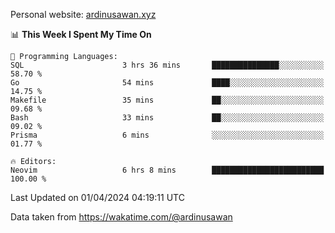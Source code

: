 Personal website: [ardinusawan.xyz](https://ardinusawan.xyz)

<!--START_SECTION:waka-->
📊 **This Week I Spent My Time On** 

```text
💬 Programming Languages: 
SQL                      3 hrs 36 mins       ███████████████░░░░░░░░░░   58.70 % 
Go                       54 mins             ████░░░░░░░░░░░░░░░░░░░░░   14.75 % 
Makefile                 35 mins             ██░░░░░░░░░░░░░░░░░░░░░░░   09.68 % 
Bash                     33 mins             ██░░░░░░░░░░░░░░░░░░░░░░░   09.02 % 
Prisma                   6 mins              ░░░░░░░░░░░░░░░░░░░░░░░░░   01.77 % 

🔥 Editors: 
Neovim                   6 hrs 8 mins        █████████████████████████   100.00 % 
```


 Last Updated on 01/04/2024 04:19:11 UTC
<!--END_SECTION:waka-->
Data taken from https://wakatime.com/@ardinusawan

